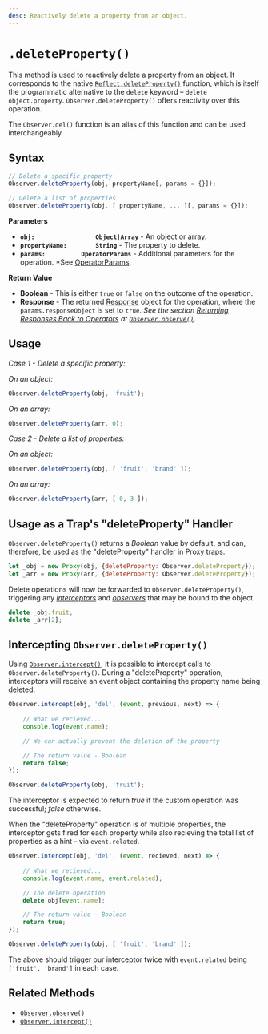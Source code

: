 ```yaml
---
desc: Reactively delete a property from an object.
---
```

# `.deleteProperty()`

This method is used to reactively delete a property from an object. It corresponds to the native [`Reflect.deleteProperty()`](https://developer.mozilla.org/en-US/docs/Web/JavaScript/Reference/Global_Objects/Reflect/deleteProperty) function, which is itself the programmatic alternative to the `delete` keyword – `delete object.property`. `Observer.deleteProperty()` offers reactivity over this operation.

The `Observer.del()` function is an alias of this function and can be used interchangeably.

## Syntax

```js
// Delete a specific property
Observer.deleteProperty(obj, propertyName[, params = {}]);

// Delete a list of properties
Observer.deleteProperty(obj, [ propertyName, ... ][, params = {}]);
```

**Parameters**

+ **`obj:                 Object|Array`** - An object or array.
+ **`propertyName:        String`** - The property to delete.
+ **`params:          OperatorParams`** - Additional parameters for the operation. *See [OperatorParams](../../core/OperatorParams).

**Return Value**

+ **Boolean** - This is either `true` or `false` on the outcome of the operation.
+ **Response** - The returned [Response](../../../core/Response) object for the operation, where the `params.responseObject` is set to `true`. *See the section [Returning Responses Back to Operators](../../subscribers/observe#returning-responses-back-to-operators) at [`Observer.observe()`](../../subscribers/observe).*

## Usage

*Case 1 - Delete a specific property:*

*On an object:*

```js
Observer.deleteProperty(obj, 'fruit');
```

*On an array:*

```js
Observer.deleteProperty(arr, 0);
```

*Case 2 - Delete a list of properties:*

*On an object:*

```js
Observer.deleteProperty(obj, [ 'fruit', 'brand' ]);
```

*On an array:*

```js
Observer.deleteProperty(arr, [ 0, 3 ]);
```

## Usage as a Trap's "deleteProperty" Handler

`Observer.deleteProperty()` returns a *Boolean* value by default, and can, therefore, be used as the "deleteProperty" handler in Proxy traps.

```js
let _obj = new Proxy(obj, {deleteProperty: Observer.deleteProperty});
let _arr = new Proxy(arr, {deleteProperty: Observer.deleteProperty});
```

Delete operations will now be forwarded to `Observer.deleteProperty()`, triggering any [*interceptors*](../../../core/overview/interceptors) and [*observers*](../../../core/overview/observers) that may be bound to the object.

```js
delete _obj.fruit;
delete _arr[2];
```

## Intercepting `Observer.deleteProperty()`

Using [`Observer.intercept()`](../../subscribers/intercept), it is possible to intercept calls to `Observer.deleteProperty()`. During a "deleteProperty" operation, interceptors will receive an event object containing the property name being deleted.

```js
Observer.intercept(obj, 'del', (event, previous, next) => {
    
    // What we recieved...
    console.log(event.name);

    // We can actually prevent the deletion of the property

    // The return value - Boolean
    return false;
});
```

```js
Observer.deleteProperty(obj, 'fruit');
```

The interceptor is expected to return *true* if the custom operation was successful; *false* otherwise.

When the "deleteProperty" operation is of multiple properties, the interceptor gets fired for each property while also recieving the total list of properties as a hint - via `event.related`.

```js
Observer.intercept(obj, 'del', (event, recieved, next) => {
    
    // What we recieved...
    console.log(event.name, event.related);

    // The delete operation
    delete obj[event.name];

    // The return value - Boolean
    return true;
});
```

```js
Observer.deleteProperty(obj, [ 'fruit', 'brand' ]);
```

The above should trigger our interceptor twice with `event.related` being `['fruit', 'brand']` in each case.

## Related Methods

+ [`Observer.observe()`](../../subscribers/observe)
+ [`Observer.intercept()`](../../subscribers/intercept)
